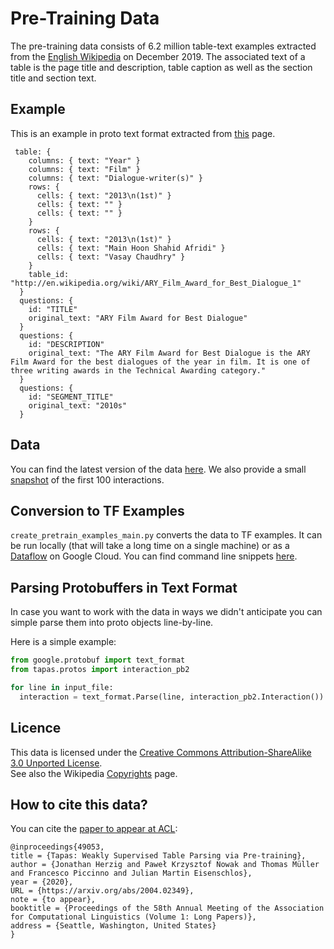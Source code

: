 # Pre-Training Data

The pre-training data consists of 6.2 million table-text examples extracted from
the [English Wikipedia](https://en.wikipedia.org/wiki/Wikipedia) on December 2019.
The associated text of a table is the page title and description, table caption as well as the section title and section text.


## Example

This is an example in proto text format extracted from [this](https://en.wikipedia.org/wiki/ARY_Film_Award_for_Best_Dialogue) page.

```
 table: {
    columns: { text: "Year" }
    columns: { text: "Film" }
    columns: { text: "Dialogue-writer(s)" }
    rows: {
      cells: { text: "2013\n(1st)" }
      cells: { text: "" }
      cells: { text: "" }
    }
    rows: {
      cells: { text: "2013\n(1st)" }
      cells: { text: "Main Hoon Shahid Afridi" }
      cells: { text: "Vasay Chaudhry" }
    }
    table_id: "http://en.wikipedia.org/wiki/ARY_Film_Award_for_Best_Dialogue_1"
  }
  questions: {
    id: "TITLE"
    original_text: "ARY Film Award for Best Dialogue"
  }
  questions: {
    id: "DESCRIPTION"
    original_text: "The ARY Film Award for Best Dialogue is the ARY Film Award for the best dialogues of the year in film. It is one of three writing awards in the Technical Awarding category."
  }
  questions: {
    id: "SEGMENT_TITLE"
    original_text: "2010s"
  }
```

## Data

You can find the latest version of the data [here](https://storage.googleapis.com/tapas_models/2020_05_11/interactions.txtpb.gz).
We also provide a small [snapshot](https://storage.googleapis.com/tapas_models/2020_05_11/interactions_sample.txtpb.gz) of the first 100 interactions.

## Conversion to TF Examples

`create_pretrain_examples_main.py` converts the data to TF examples.
It can be run locally (that will take a long time on a single machine) or as a [Dataflow](https://cloud.google.com/dataflow) on Google Cloud.
You can find command line snippets [here](https://github.com/google-research/tapas#pre-training).

## Parsing Protobuffers in Text Format

In case you want to work with the data in ways we didn't anticipate you can
simple parse them into proto objects line-by-line.

Here is a simple example:

```python
from google.protobuf import text_format
from tapas.protos import interaction_pb2

for line in input_file:
  interaction = text_format.Parse(line, interaction_pb2.Interaction())
```

## Licence

This data is licensed under the [Creative Commons Attribution-ShareAlike 3.0 Unported License](https://en.wikipedia.org/wiki/Wikipedia:Text_of_Creative_Commons_Attribution-ShareAlike_3.0_Unported_License).\
See also the Wikipedia [Copyrights](https://en.wikipedia.org/wiki/Wikipedia:Copyrights) page.

## How to cite this data?

You can cite the [paper to appear at ACL](https://arxiv.org/abs/2004.02349):

```
@inproceedings{49053,
title = {Tapas: Weakly Supervised Table Parsing via Pre-training},
author = {Jonathan Herzig and Paweł Krzysztof Nowak and Thomas Müller and Francesco Piccinno and Julian Martin Eisenschlos},
year = {2020},
URL = {https://arxiv.org/abs/2004.02349},
note = {to appear},
booktitle = {Proceedings of the 58th Annual Meeting of the Association for Computational Linguistics (Volume 1: Long Papers)},
address = {Seattle, Washington, United States}
}
```
